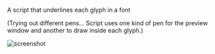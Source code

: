 A script that underlines each glyph in a font

(Trying out different pens... Script uses one kind of pen for the preview window and another to draw inside each glyph.)

![screenshot](https://github.com/jtanadi/RoboFontScripts/blob/master/underliner/Screen%20Shot%202017-09-06%20at%201.05.03%20PM.png)
